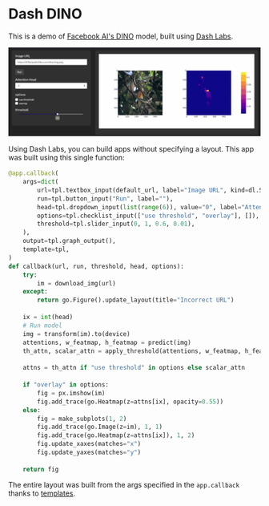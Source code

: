 # Dash DINO

This is a demo of [Facebook AI's DINO](https://github.com/facebookresearch/dino) model, built using [Dash Labs](https://github.com/plotly/dash-labs).

![](./demo.gif)

Using Dash Labs, you can build apps without specifying a layout. This app was built using this single function:

```python
@app.callback(
    args=dict(
        url=tpl.textbox_input(default_url, label="Image URL", kind=dl.State),
        run=tpl.button_input("Run", label=""),
        head=tpl.dropdown_input(list(range(6)), value="0", label="Attention Head"),
        options=tpl.checklist_input(["use threshold", "overlay"], []),
        threshold=tpl.slider_input(0, 1, 0.6, 0.01),
    ),
    output=tpl.graph_output(),
    template=tpl,
)
def callback(url, run, threshold, head, options):
    try:
        im = download_img(url)
    except:
        return go.Figure().update_layout(title="Incorrect URL")

    ix = int(head)
    # Run model
    img = transform(im).to(device)
    attentions, w_featmap, h_featmap = predict(img)
    th_attn, scalar_attn = apply_threshold(attentions, w_featmap, h_featmap, threshold)

    attns = th_attn if "use threshold" in options else scalar_attn

    if "overlay" in options:
        fig = px.imshow(im)
        fig.add_trace(go.Heatmap(z=attns[ix], opacity=0.55))
    else:
        fig = make_subplots(1, 2)
        fig.add_trace(go.Image(z=im), 1, 1)
        fig.add_trace(go.Heatmap(z=attns[ix]), 1, 2)
        fig.update_xaxes(matches="x")
        fig.update_yaxes(matches="y")

    return fig
```

The entire layout was built from the args specified in the `app.callback` thanks to [templates](https://community.plotly.com/t/introducing-dash-labs-dash-2-0-preview/52087).
